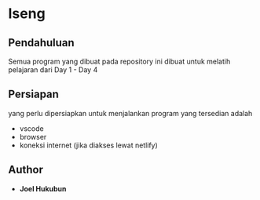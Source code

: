# Iseng

## Pendahuluan
Semua program yang dibuat pada repository ini dibuat untuk melatih pelajaran dari Day 1 - Day 4

## Persiapan
yang perlu dipersiapkan untuk menjalankan program yang tersedian adalah
* vscode
* browser
* koneksi internet (jika diakses lewat netlify)

## Author
* **Joel Hukubun**
